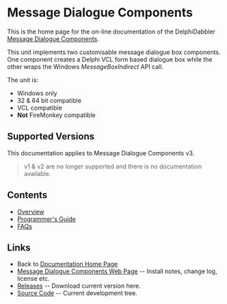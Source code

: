 # Message Dialogue Components

This is the home page for the on-line documentation of the DelphiDabbler [Message Dialogue Components](https://delphidabbler.com/software/msgdlg).

This unit implements two customisable message dialogue box components. One component creates a Delphi VCL form based dialogue box while the other wraps the Windows _MessageBoxIndirect_ API call.

The unit is:

* Windows only
* 32 & 64 bit compatible
* VCL compatible
* **Not** FireMonkey compatible

## Supported Versions

This documentation applies to Message Dialogue Components v3.

> v1 & v2 are no longer supported and there is no documentation available.

## Contents

* [Overview](./3/Overview.md)
* [Programmer's Guide](./3/API.md)
* [FAQs](./faqs.md)

## Links

* Back to [Documentation Home Page](../index.md)
* [Message Dialogue Components Web Page](https://delphidabbler.com/software/msgdlg) -- Install notes, change log, license etc.
* [Releases](https://github.com/ddablib/msgdlg/releases) -- Download current version here.
* [Source Code](https://github.com/ddablib/msgdlg) -- Current development tree.
